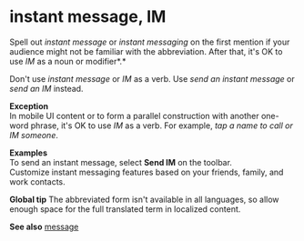 # instant message, IM

Spell out *instant message* or *instant messaging* on the first mention if your audience might not be familiar with the abbreviation. After that, it's OK to use *IM* as a noun or modifier*.*

Don't use *instant message* or *IM* as a verb. Use *send an instant message* or *send an IM* instead.

**Exception**</br>In mobile UI content or to form a parallel construction with another one-word phrase, it's OK to use *IM* as a verb. For example, *tap a name to call or IM someone*.

**Examples**</br>To send an instant message, select **Send IM**  on the toolbar. </br>Customize instant messaging features based on your friends, family, and work contacts. 

**Global tip** The abbreviated form isn't available in all languages, so allow enough space for the full translated term in localized content.

**See also** [message](/style-guide/a-z-word-list-term-collections/m/message)
